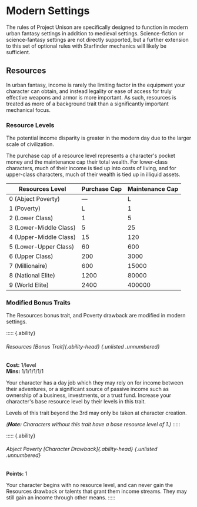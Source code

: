 # Modern Settings

The rules of Project Unison are specifically designed to function in modern urban fantasy settings in addition to medieval settings. Science-fiction or science-fantasy settings are not directly supported, but a further extension to this set of optional rules with Starfinder mechanics will likely be sufficient.

## Resources

In urban fantasy, income is rarely the limiting factor in the equipment your character can obtain, and instead legality or ease of access for truly effective weapons and armor is more important. As such, resources is treated as more of a background trait than a significantly important mechanical focus.

### Resource Levels

The potential income disparity is greater in the modern day due to the larger scale of civilization.

The purchase cap of a resource level represents a character's pocket money and the maintenance cap their total wealth. For lower-class characters, much of their income is tied up into costs of living, and for upper-class characters, much of their wealth is tied up in illiquid assets.

| Resources Level        | Purchase Cap | Maintenance Cap |
|------------------------|--------------|-----------------|
| 0 (Abject Poverty)     | —            | L               |
| 1 (Poverty)            | L            | 1               |
| 2 (Lower Class)        | 1            | 5               |
| 3 (Lower-Middle Class) | 5            | 25              |
| 4 (Upper-Middle Class) | 15           | 120             |
| 5 (Lower-Upper Class)  | 60           | 600             |
| 6 (Upper Class)        | 200          | 3000            |
| 7 (Millionaire)        | 600          | 15000           |
| 8 (National Elite)     | 1200         | 80000           |
| 9 (World Elite)        | 2400         | 400000          |

### Modified Bonus Traits

The Resources bonus trait, and Poverty drawback are modified in modern settings.

::::: {.ability}
###### Resources [Bonus Trait]{.ability-head} {.unlisted .unnumbered}
**Cost:** 1/level \
**Mins:** 1/1/1/1/1/1

Your character has a day job which they may rely on for income between their adventures, or a significant source of passive income such as ownership of a business, investments, or a trust fund. Increase your character's base resource level by their levels in this trait.

Levels of this trait beyond the 3rd may only be taken at character creation.

*(**Note:** Characters without this trait have a base resource level of 1.)*
:::::

::::: {.ability}
###### Abject Poverty [Character Drawback]{.ability-head} {.unlisted .unnumbered}
**Points:** 1

Your character begins with no resource level, and can never gain the Resources drawback or talents that grant them income streams. They may still gain an income through other means.
:::::
